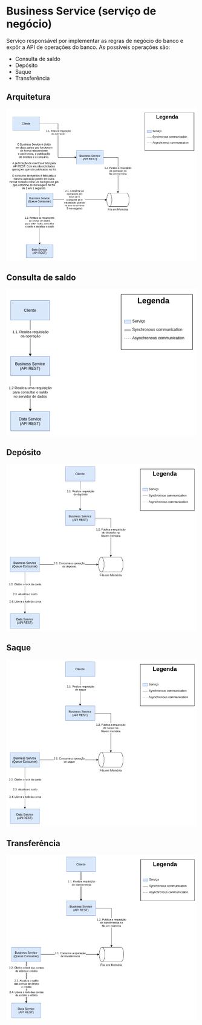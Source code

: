 # Business Service (serviço de negócio)

Serviço responsável por implementar as regras de negócio do banco e
expôr a API de operações do banco. As possíveis operações são:

- Consulta de saldo
- Depósito
- Saque
- Transferência

## Arquitetura

![Diagrama da Arquitetura](../docs/ServidorDeNegocio.png)

## Consulta de saldo

![Diagrama da Funcionalidade](../docs/Diagrams-ServidorDeNegocio-ConsultaDeSaldo.png)

## Depósito

![Diagrama da Funcionalidade](../docs/Diagrams-ServidorDeNegocio-Deposito.png)

## Saque

![Diagrama da Funcionalidade](../docs/Diagrams-ServidorDeNegocio-Saque.png)

## Transferência

![Diagrama da Funcionalidade](../docs/Diagrams-ServidorDeNegocio-Transferencia.png)

